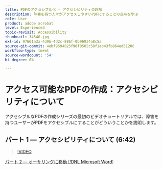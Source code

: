 ```yaml
---
title: PDFのアクセシブル化 — アクセシビリティの理解
description: 障害を持つ人々がアクセスしやすいPDFにすることの意味を学ぶ
role: User
product: adobe acrobat
level: Experienced
topic-revisit: Accessibility
thumbnail: 34540.jpg
exl-id: 97661a3a-4d9b-4d2c-886f-0b96934a8c5a
source-git-commit: 4ebf9594025f98f0505c58f1ab43fb864ed51206
workflow-type: tm+mt
source-wordcount: '54'
ht-degree: 0%

---
```


# アクセス可能なPDFの作成：アクセシビリティについて

アクセシブルなPDFの作成シリーズの最初のビデオチュートリアルでは、障害を持つユーザーがPDFをアクセシブルにすることがどういうことかを説明します。

## パート 1 — アクセシビリティについて (6:42)

>[!VIDEO](https://video.tv.adobe.com/v/34540?quality=12&learn=on&hidetitle=true)

[パート 2 — オーサリングに移動 [!DNL Microsoft Word]](authoring-in-word.md)